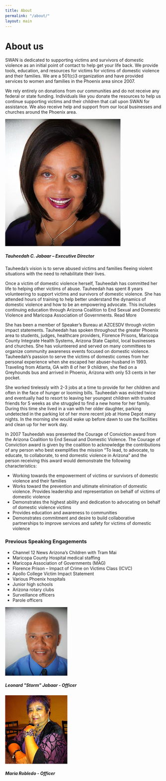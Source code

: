 ```yaml
---
title: About
permalink: "/about/"
layout: main
---
```


<div id="about">
	<div class="heading">
		<h1>About us</h1>
	</div>
	<div class="content">
		<div class="our-story">
			<p>SWAN is dedicated to supporting victims and survivors of domestic violence as an initial point of contact to help get your life back.  We provide tools, education, and resources for victims for victims of domestic violence and their families.  We are a 501(c)3 organization and have provided services to women and families in the Phoenix area since 2007.</p>
			<p>We rely entirely on donations from our communities and do not receive any federal or state funding.  Individuals like you donate the resources to help us continue supporting victims and their children that call upon SWAN for assistance.  We also receive help and support from our local businesses and churches around the Phoenix area.</p>
		</div>
		<div class="tj-profile">
			<img src="/assets/images/about-page/TauheedahProfile.png" alt="picture of tauheedah">
			<h5 class="img-subtitle">Tauheedah C. Jabaar – Executive Director</h5>
			<p>Tauheeda’s vision is to serve abused victims and families fleeing violent situations with the need to rehabilitate their lives.</p>
			<p>Once a victim of domestic violence herself, Tauheedah has committed her life to helping other victims of abuse.  Tauheedah has spent 8 years volunteering to support victims and survivors of domestic violence.  She has attended hours of training to help better understand the dynamics of domestic violence and how to be an empowering advocate.  This includes continuing education through Arizona Coalition to End Sexual and Domestic Violence and Maricopa Association of Governments. <a class="read-more" data-toggle="collapse" data-target="#tj-info">Read More</a></p>
			<div id="tj-info" class="collapse">
				<p>She has been a member of Speaker’s Bureau at AZCESDV through victim impact statements.  Tauheedah has spoken throughout the greater Phoenix area to students, judges, healthcare providers, Florence Prisons, Maricopa County Integrate Health Systems, Arizona State Capitol, local businesses and churches.  She has volunteered and served on many committees to organize community awareness events focused on domestic violence.
				Tauheedah’s passion to serve the victims of domestic comes from her personal experience when she escaped her abuser-husband in 1993.  Traveling from Atlanta, GA with 8 of her 9 children, she fled on a Greyhounds bus and arrived in Phoenix, Arizona with only 53 cents in her pocket.</p>
				<p>She worked tirelessly with 2-3 jobs at a time to provide for her children and often in the face of hunger or looming bills.  Tauheedah was evicted twice and eventually had to resort to leaving her youngest children with trusted friends for 5 weeks as she struggled to find a new home for her family.  During this time she lived in a van with her older daughter, parking undetected in the parking lot of her more recent job at Home Depot many nights.  In the morning she would wake up before dawn to use the facilities and clean up for her work day.</p>
				<p>In 2007 Tauheedah was presented the Courage of Conviction award from the Arizona Coalition to End Sexual and Domestic Violence.  The Courage of Conviction award is given by the coalition to acknowledge the contributions of any person who best exemplifies the mission “To lead, to advocate, to educate, to collaborate, to end domestic violence in Arizona” and the person receiving this award would demonstrate the following characteristics:</p>
				<ul>
					<li>Working towards the empowerment of victims or survivors of domestic violence and their families</li>
					<li>Works toward the prevention and ultimate elimination of domestic violence.  Provides leadership and representation on behalf of victims of domestic violence</li>
					<li>Demonstrates the highest ability and dedication to advocating on behalf of domestic violence victims</li>
					<li>Provides education and awareness to communities</li>
					<li>Demonstrates commitment and desire to build collaborative partnerships to improve services and safety for victims of domestic violence</li>
				</ul>
				<h3>Previous Speaking Engagements</h3>
				<ul>
					<li>Channel 12 News Arizona’s Children with Tram Mai</li>
					<li>Maricopa County Hospital medical staffing</li>
					<li>Maricopa Association of Governments (MAG)</li>
					<li>Florence Prison – Impact of Crime on Victims Class (ICVC)</li>
					<li>Apollo College Victim Impact Statement</li>
					<li>Various Phoenix hospitals</li>
					<li>Junior high schools</li>
					<li>Arizona rotary clubs</li>
					<li>Surveillance officers</li>
					<li>Parole officers</li>
				</ul>
			</div>
		</div>
		<div class="profile-pics">
			<div class="profile">
				<img src="/assets/images/about-page/StormProfile.png" alt="storms profile image" width="200" height="220">
				<h5>Leonard "Storm" Jabaar - Officer</h5>
			</div>
			<div class="profile">
				<img src="/assets/images/about-page/MariaProfile.png" alt="marias profile image" width="200" height="220">
				<h5>Maria Robledo - Officer</h5>
			</div>
		</div>
	</div>

</div>

